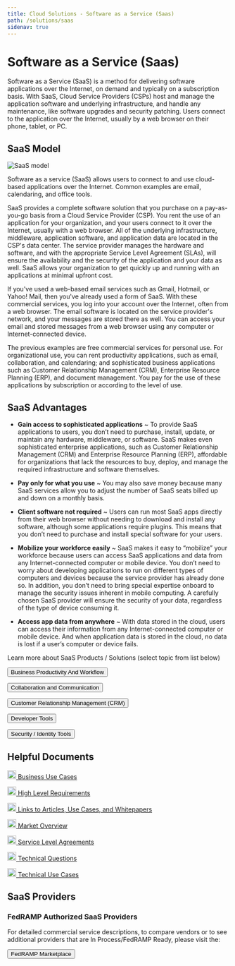 ```yaml
---
title: Cloud Solutions - Software as a Service (Saas)
path: /solutions/saas
sidenav: true
---
```


# Software as a Service (Saas)

Software as a Service (SaaS) is a method for delivering software applications over the Internet, on demand and typically on a subscription basis. With SaaS, Cloud  Service Providers (CSPs) host and manage the application software and underlying infrastructure, and handle any maintenance, like software upgrades and security patching. Users connect to the application over the Internet, usually by a web browser on their phone, tablet, or PC.

## SaaS Model
![SaaS model](../../saas-model.png)

Software as a service (SaaS) allows users to connect to and use cloud-based applications over the Internet. Common examples are email, calendaring, and office tools.

SaaS provides a complete software solution that you purchase on a pay-as-you-go basis from a Cloud Service Provider (CSP). You rent the use of an application for your organization, and your users connect to it over the Internet, usually with a web browser. All of the underlying infrastructure, middleware, application software, and application data are located in the CSP's data center. The service provider manages the hardware and software, and with the appropriate Service Level Agreement (SLAs), will ensure the availability and the security of the application and your data as well. SaaS allows your organization to get quickly up and running with an applications at minimal upfront cost.

If you've used a web-based email services such as Gmail, Hotmail, or Yahoo! Mail, then you've already used a form of SaaS. With these commercial services, you log into your account over the Internet, often from a web browser. The email software is located on the service provider's network, and your messages are stored there as well. You can access your email and stored messages from a web browser using any computer or Internet-connected device. 

The previous examples are free commercial services for personal use. For organizational use, you can rent productivity applications, such as email, collaboration, and calendaring; and sophisticated business applications such as Customer Relationship Management (CRM), Enterprise Resource Planning (ERP), and document management. You pay for the use of these applications by subscription or according to the level of use. 

## SaaS Advantages

- **Gain access to sophisticated applications**
~ To provide SaaS applications to users, you don’t need to purchase, install, update, or maintain any hardware, middleware, or software. SaaS makes even sophisticated enterprise applications, such as Customer Relationship Management (CRM) and Enterprise Resource Planning (ERP), affordable for organizations that lack the resources to buy, deploy, and manage the required infrastructure and software themselves. 

- **Pay only for what you use**
~ You may also save money because many SaaS services allow you to adjust the number of SaaS seats billed up and down on a monthly basis. 

- **Client software not required**
~ Users can run most SaaS apps directly from their web browser without needing to download and install any software, although some applications require plugins. This means that you don’t need to purchase and install special software for your users. 

- **Mobilize your workforce easily**
~ SaaS makes it easy to “mobilize” your workforce because users can access SaaS applications and data from any Internet-connected computer or mobile device. You don’t need to worry about developing applications to run on different types of computers and devices because the service provider has already done so. In addition, you don’t need to bring special expertise onboard to manage the security issues inherent in mobile computing. A carefully chosen SaaS provider will ensure the security of your data, regardless of the type of device consuming it. 

- **Access app data from anywhere**
~ With data stored in the cloud, users can access their information from any Internet-connected computer or mobile device. And when application data is stored in the cloud, no data is lost if a user’s computer or device fails.

Learn more about SaaS Products / Solutions (select topic from list below)

<a href="/solutions/saas/businessproductivity"><button class="usa-button usa-button--outline">Business Productivity And Workflow</button></a>
 
<a href="/solutions/saas/collaboration"><button class="usa-button usa-button--outline">Collaboration and Communication</button></a> 

<a href="/solutions/saas/crm"><button class="usa-button usa-button--outline">Customer Relationship Management (CRM)</button></a> 

<a href="/solutions/saas/devtools"><button class="usa-button usa-button--outline">Developer Tools</button></a> 
 
<a href="/solutions/saas/securityidentitytools"><button class="usa-button usa-button--outline">Security / Identity Tools</button></a> 

## Helpful Documents


<div class="grid-container">
  <div class="grid-row">
    <div class="tablet:grid-col">

[<img src="../../file-word-regular.svg" width="20" /> Business Use Cases](../../Business-Use-Cases.docx)

[<img src="../../file-pdf-regular.svg" width="20" /> High Level Requirements](../../High-Level-Requirements.pdf)

[<img src="../../file-word-regular.svg" width="20" /> Links to Articles, Use Cases, and Whitepapers](../../Links-to-Articles-Use-Cases-and-Whitepapers.docx)  

 [<img src="../../file-word-regular.svg" width="20" /> Market Overview](../../Market-Overview.docx)
    
</div>
    <div class="tablet:grid-col">

[<img src="../../file-word-regular.svg" width="20" /> Service Level Agreements](../../Service-Level-Agreements.docx)

[<img src="../../file-word-regular.svg" width="20" /> Technical Questions](../../Technical-Questions.docx)
 
[<img src="../../file-word-regular.svg" width="20" /> Technical Use Cases](../../Technical-Use-Cases.docx)   
    
</div>
  </div>
</div>

## SaaS Providers

<div class="usa-alert usa-alert--success">
    <div class="usa-alert__body">
        <h3 class="usa-alert__heading">FedRAMP Authorized SaaS Providers</h3>
        <p class="usa-alert__text">For detailed commercial service descriptions, to compare vendors or to see additional providers that are In Process/FedRAMP Ready, please visit the:</p>
		<p><a href="https://marketplace.fedramp.gov/#/products?sort=productName&serviceModels=SaaS"><button class="usa-button">FedRAMP Marketplace</button></a></p>
    </div>
</div>